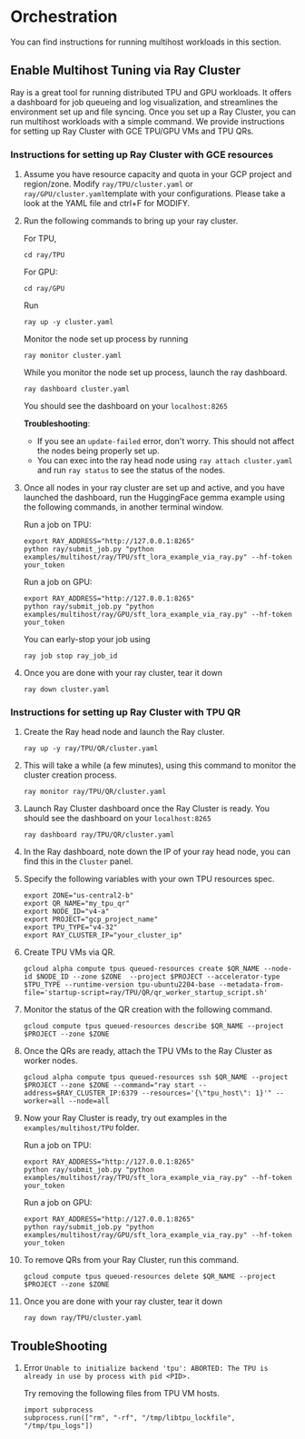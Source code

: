 # Orchestration
You can find instructions for running multihost workloads in this section. 

## Enable Multihost Tuning via Ray Cluster

Ray is a great tool for running distributed TPU and GPU workloads. It offers a dashboard for job queueing and log visualization, and streamlines the environment set up and file syncing. Once you set up a Ray Cluster, you can run multihost workloads with a simple command. We provide instructions for setting up Ray Cluster with GCE TPU/GPU VMs and TPU QRs. 


### Instructions for setting up Ray Cluster with GCE resources ###

1. Assume you have resource capacity and quota in your GCP project and region/zone. Modify `ray/TPU/cluster.yaml` or `ray/GPU/cluster.yaml`template with your configurations. Please take a look at the YAML file and ctrl+F for MODIFY.

2. Run the following commands to bring up your ray cluster. 

    For TPU,  

    ```
    cd ray/TPU
    ```

    For GPU: 

    ```
    cd ray/GPU
    ```

    Run 

    ```
    ray up -y cluster.yaml
    ```

    Monitor the node set up process by running

    ```
    ray monitor cluster.yaml
    ```

    While you monitor the node set up process, launch the ray dashboard.

    ```
    ray dashboard cluster.yaml
    ```

    You should see the dashboard on your `localhost:8265`

    **Troubleshooting**:

    - If you see an `update-failed` error, don't worry. This should not affect the nodes being properly set up.
    - You can exec into the ray head node using `ray attach cluster.yaml` and run `ray status` to see the status of the nodes.


3. Once all nodes in your ray cluster are set up and active, and you have launched the dashboard, run the HuggingFace gemma example using the following commands, in another terminal window. 

    Run a job on TPU: 

    ```
    export RAY_ADDRESS="http://127.0.0.1:8265"
    python ray/submit_job.py "python examples/multihost/ray/TPU/sft_lora_example_via_ray.py" --hf-token your_token
    ```

    Run a job on GPU: 
    
    ```
    export RAY_ADDRESS="http://127.0.0.1:8265"
    python ray/submit_job.py "python examples/multihost/ray/GPU/sft_lora_example_via_ray.py" --hf-token your_token
    ```

    You can early-stop your job using 

    ```ray job stop ray_job_id```

4. Once you are done with your ray cluster, tear it down

    `ray down cluster.yaml`


### Instructions for setting up Ray Cluster with TPU QR ###

1. Create the Ray head node and launch the Ray cluster. 
    ```
    ray up -y ray/TPU/QR/cluster.yaml
    ```
2. This will take a while (a few minutes), using this command to monitor the cluster creation process. 
    ```
    ray monitor ray/TPU/QR/cluster.yaml
    ```
3. Launch Ray Cluster dashboard once the Ray Cluster is ready. You should see the dashboard on your `localhost:8265`

    ```
    ray dashboard ray/TPU/QR/cluster.yaml
    ```

4. In the Ray dashboard, note down the IP of your ray head node, you can find this in the `Cluster` panel.  

5. Specify the following variables with your own TPU resources spec. 

    ```
    export ZONE="us-central2-b"
    export QR_NAME="my_tpu_qr"
    export NODE_ID="v4-a"
    export PROJECT="gcp_project_name"
    export TPU_TYPE="v4-32"
    export RAY_CLUSTER_IP="your_cluster_ip"
    ```

6. Create TPU VMs via QR. 

    ```
    gcloud alpha compute tpus queued-resources create $QR_NAME --node-id $NODE_ID --zone $ZONE  --project $PROJECT --accelerator-type $TPU_TYPE --runtime-version tpu-ubuntu2204-base --metadata-from-file='startup-script=ray/TPU/QR/qr_worker_startup_script.sh'
    ```

7. Monitor the status of the QR creation with the following command. 
    ```
    gcloud compute tpus queued-resources describe $QR_NAME --project $PROJECT --zone $ZONE
    ```

8. Once the QRs are ready, attach the TPU VMs to the Ray Cluster as worker nodes. 
    ```
    gcloud alpha compute tpus queued-resources ssh $QR_NAME --project $PROJECT --zone $ZONE --command="ray start --address=$RAY_CLUSTER_IP:6379 --resources='{\"tpu_host\": 1}'" --worker=all --node=all
    ```

9. Now your Ray Cluster is ready, try out examples in the `examples/multihost/TPU` folder. 

    Run a job on TPU: 

    ```
    export RAY_ADDRESS="http://127.0.0.1:8265"
    python ray/submit_job.py "python examples/multihost/ray/TPU/sft_lora_example_via_ray.py" --hf-token your_token
    ```

    Run a job on GPU: 
    
    ```
    export RAY_ADDRESS="http://127.0.0.1:8265"
    python ray/submit_job.py "python examples/multihost/ray/GPU/sft_lora_example_via_ray.py" --hf-token your_token
    ```

10. To remove QRs from your Ray Cluster, run this command. 
    ```
    gcloud compute tpus queued-resources delete $QR_NAME --project $PROJECT --zone $ZONE
    ```

11. Once you are done with your ray cluster, tear it down

    `ray down ray/TPU/cluster.yaml`


## TroubleShooting

1. Error `Unable to initialize backend 'tpu': ABORTED: The TPU is already in use by process with pid <PID>.`

    Try removing the following files from TPU VM hosts. 
    ```
    import subprocess
    subprocess.run(["rm", "-rf", "/tmp/libtpu_lockfile", "/tmp/tpu_logs"])
    ```
